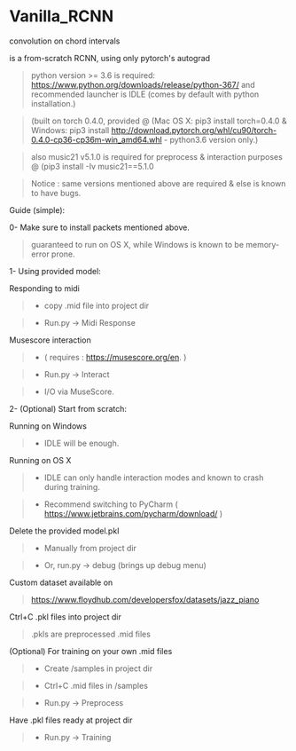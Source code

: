 # Vanilla_RCNN
convolution on chord intervals

is a from-scratch RCNN, using only pytorch's autograd

>python version >= 3.6 is required: https://www.python.org/downloads/release/python-367/ and recommended launcher is IDLE (comes by default with python installation.)

>(built on torch 0.4.0, provided @ (Mac OS X: pip3 install torch=0.4.0 & Windows: pip3 install 
http://download.pytorch.org/whl/cu90/torch-0.4.0-cp36-cp36m-win_amd64.whl - python3.6 version only.)

>also music21 v5.1.0 is required for preprocess 
& interaction purposes @
(pip3 install -Iv music21==5.1.0


>Notice : same versions mentioned above are required & else is known to have bugs.



Guide (simple):


0- Make sure to install packets mentioned above.

>guaranteed to run on OS X, while Windows is known to be memory-error prone.


1- Using provided model:


Responding to midi


>- copy .mid file into project dir


>- Run.py -> Midi Response


Musescore interaction 

>- ( requires : https://musescore.org/en. )

>- Run.py -> Interact

>- I/O via MuseScore.


2- (Optional) Start from scratch:

Running on Windows

>- IDLE will be enough.


Running on OS X

>- IDLE can only handle interaction modes and known to crash during training. 

>- Recommend switching to PyCharm ( https://www.jetbrains.com/pycharm/download/ )



Delete the provided model.pkl

>- Manually from project dir

>- Or, run.py -> debug (brings up debug menu)


Custom dataset available on
>https://www.floydhub.com/developersfox/datasets/jazz_piano


Ctrl+C .pkl files into project dir

>.pkls are preprocessed .mid files


(Optional) For training on your own .mid files

>- Create /samples in project dir

>- Ctrl+C .mid files in /samples

>- Run.py -> Preprocess



Have .pkl files ready at project dir

>- Run.py -> Training


